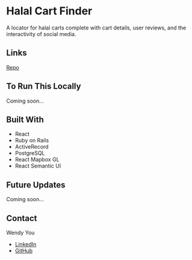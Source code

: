 # Halal Cart Finder

A locator for halal carts complete with cart details, user reviews, and the interactivity of social media.

## Links

[Repo](https://github.com/wyou130/halal-cart-finder "Halal Cart Finder Repo")

## To Run This Locally

Coming soon...

## Built With

- React
- Ruby on Rails
- ActiveRecord
- PostgreSQL
- React Mapbox GL
- React Semantic UI

## Future Updates

Coming soon...

## Contact

Wendy You
- [LinkedIn](https://www.linkedin.com/in/wendy-you/ "Connect with Wendy on LinkedIn")
- [GitHub](https://github.com/wyou130 "See more repos from Wendy")
